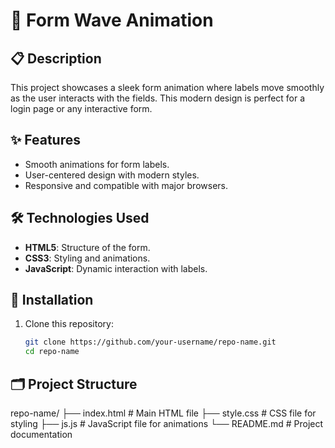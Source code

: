# 🎨 Form Wave Animation

## 📋 Description
This project showcases a sleek form animation where labels move smoothly as the user interacts with the fields. This modern design is perfect for a login page or any interactive form.


## ✨ Features
- Smooth animations for form labels.
- User-centered design with modern styles.
- Responsive and compatible with major browsers.

## 🛠️ Technologies Used
- **HTML5**: Structure of the form.
- **CSS3**: Styling and animations.
- **JavaScript**: Dynamic interaction with labels.

## 🚀 Installation
1. Clone this repository:
   ```bash
   git clone https://github.com/your-username/repo-name.git
   cd repo-name

## 🗂️ Project Structure
repo-name/
├── index.html        # Main HTML file
├── style.css         # CSS file for styling
├── js.js             # JavaScript file for animations
└── README.md         # Project documentation

